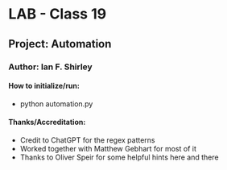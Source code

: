# LAB - Class 19
## Project: Automation

### Author: Ian F. Shirley


#### How to initialize/run:
- python automation.py

#### Thanks/Accreditation:
- Credit to ChatGPT for the regex patterns
- Worked together with Matthew Gebhart for most of it
- Thanks to Oliver Speir for some helpful hints here and there